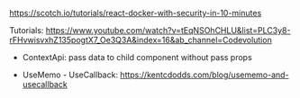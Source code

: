 https://scotch.io/tutorials/react-docker-with-security-in-10-minutes

Tutorials: https://www.youtube.com/watch?v=tEqNSOhCHLU&list=PLC3y8-rFHvwisvxhZ135pogtX7_Oe3Q3A&index=16&ab_channel=Codevolution

- ContextApi: pass data to child component without pass props

- UseMemo - UseCallback: https://kentcdodds.com/blog/usememo-and-usecallback
